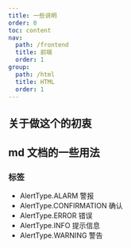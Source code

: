 ```yaml
---
title: 一些说明
order: 0
toc: content
nav:
  path: /frontend
  title: 前端
  order: 1
group:
  path: /html
  title: HTML
  order: 1
---
```


## 关于做这个的初衷

## md 文档的一些用法

### <Alert>标签

- AlertType.ALARM 警报
- AlertType.CONFIRMATION 确认
- AlertType.ERROR 错误
- AlertType.INFO 提示信息
- AlertType.WARNING 警告
